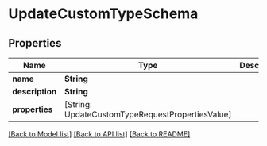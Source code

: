 # UpdateCustomTypeSchema

## Properties
Name | Type | Description | Notes
------------ | ------------- | ------------- | -------------
**name** | **String** |  | 
**description** | **String** |  | 
**properties** | [String: UpdateCustomTypeRequestPropertiesValue] |  | 

[[Back to Model list]](../README.md#documentation-for-models) [[Back to API list]](../README.md#documentation-for-api-endpoints) [[Back to README]](../README.md)


